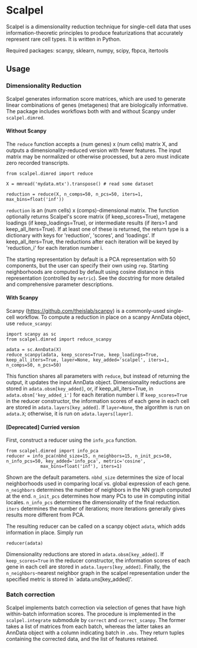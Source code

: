 # Scalpel

Scalpel is a dimensionality reduction technique for single-cell data that uses information-theoretic principles to produce featurizations that accurately represent rare cell types. It is written in Python.

Required packages: scanpy, sklearn, numpy, scipy, fbpca, itertools

## Usage
### Dimensionality Reduction
Scalpel generates information score matrices, which are used to generate linear combinations of genes (metagenes) that are biologically informative. The package includes workflows both with and without Scanpy under `scalpel.dimred`.
#### Without Scanpy
The `reduce` function accepts a (num genes) x (num cells) matrix X, and outputs a dimensionality-reduced version with fewer features. The input matrix may be normalized or otherwise processed, but a zero must indicate zero recorded transcripts.
```
from scalpel.dimred import reduce

X = mmread('mydata.mtx').transpose() # read some dataset

reduction = reduce(X, n_comps=50, n_pcs=50, iters=1, max_bins=float('inf'))
```
`reduction` is an (num cells) x (comps)-dimensional matrix. The function optionally returns Scalpel's score matrix (if keep_scores=True), metagene loadings (if keep_loadings=True), or intermediate results (if iters>1 and keep_all_iters=True). If at least one of these is returned, the return type is a dictionary with keys for 'reduction', 'scores', and 'loadings'. If keep_all_iters=True, the reductions after each iteration will be keyed by 'reduction_i' for each iteration number i. 

The starting representation by default is a PCA representation with 50 components, but the user can specify their own using `rep`. Starting neighborhoods are computed by default using cosine distance in this representation (controlled by `metric`). See the docstring for more detailed and comprehensive parameter descriptions.

#### With Scanpy
Scanpy (https://github.com/theislab/scanpy) is a commonly-used single-cell workflow. To compute a reduction in place on a scanpy AnnData object, use `reduce_scanpy`:
```
import scanpy as sc
from scalpel.dimred import reduce_scanpy

adata = sc.AnnData(X)
reduce_scanpy(adata, keep_scores=True, keep_loadings=True, keep_all_iters=True, layer=None, key_added='scalpel', iters=1, n_comps=50, n_pcs=50)
```
This function shares all parameters with `reduce`, but instead of returning the output, it updates the input AnnData object. Dimensionality reductions are stored in `adata.obsm[key_added]`, or, if keep_all_iters=True, in `adata.obsm['key_added_i']` for each iteration number i. If `keep_scores=True` in the reducer constructor, the information scores of each gene in each cell are stored in `adata.layers[key_added]`. If `layer=None`, the algorithm is run on `adata.X`; otherwise, it is run on `adata.layers[layer]`.

#### [Deprecated] Curried version

First, construct a reducer using the `info_pca` function.

```
from scalpel.dimred import info_pca
reducer = info_pca(nbhd_size=15, n_neighbors=15, n_init_pcs=50, n_info_pcs=50, key_added='info_pca', metric='cosine',
             max_bins=float('inf'), iters=1)
```
Shown are the default parameters. `nbhd_size` determines the size of local neighborhoods used in comparing local vs. global expression of each gene. `n_neighbors` determines the number of neighbors in the NN graph computed at the end. `n_init_pcs` determines how many PCs to use in computing initial locales. `n_info_pcs` determines the dimensionality of the final reduction. `iters` determines the number of iterations; more iterations generally gives results more different from PCA.

The resulting reducer can be called on a scanpy object `adata`, which adds information in place. Simply run
```
reducer(adata)
```
Dimensionality reductions are stored in `adata.obsm[key_added]`. If `keep_scores=True` in the reducer constructor, the information scores of each gene in each cell are stored in `adata.layers[key_added]`. Finally, the `n_neighbors`-nearest neighbor graph in the scalpel representation under the specified metric is stored in `adata.uns[key_added]'.

### Batch correction
Scalpel implements batch correction via selection of genes that have high within-batch information scores. The procedure is implemented  in the `scalpel.integrate` submodule by `correct` and `correct_scanpy`. The former takes a list of matrices from each batch, whereas the latter takes an AnnData object with a column indicating batch in `.obs`. They return tuples containing the corrected data, and the list of features retained.
